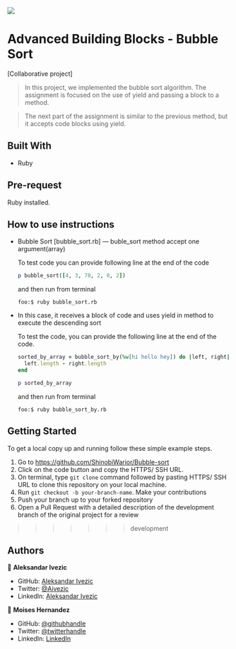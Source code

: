 ![](https://img.shields.io/badge/Microverse-blueviolet)

# Advanced Building Blocks - Bubble Sort

[Collaborative project]
>In this project, we implemented the bubble sort algorithm. The assignment is focused on the use of yield and passing a block to a method.

>The next part of the assignment is similar to the previous method, but it accepts code blocks using yield.

## Built With

- Ruby

## Pre-request

Ruby installed.

## How to use instructions

- Bubble Sort [bubble_sort.rb] — buble_sort method accept one argument(array)
  
  To test code you can provide following line at the end of the code

  ```ruby
  p bubble_sort([4, 3, 78, 2, 0, 2])
  ```
  
  and then run from terminal
  
  ```terminal
  foo:$ ruby bubble_sort.rb
  ```

- In this case, it receives a block of code and uses yield in method to execute the descending sort
  
  To test the code, you can provide the following line at the end of the code.

  ```ruby
  sorted_by_array = bubble_sort_by(%w[hi hello hey]) do |left, right|
    left.length - right.length
  end

  p sorted_by_array
  ```
  
  and then run from terminal
  
  ```terminal
  foo:$ ruby bubble_sort_by.rb
  ```

## Getting Started

To get a local copy up and running follow these simple example steps.

1. Go to https://github.com/ShinobiWarior/Bubble-sort
2. Click on the code button and copy the HTTPS/ SSH URL.
3. On terminal, type `git clone` command followed by pasting HTTPS/ SSH URL to clone this repository on your local machine.
4. Run `git checkout -b your-branch-name`. Make your contributions
5. Push your branch up to your forked repository
6. Open a Pull Request with a detailed description of the development branch of the original project for a review
>>>>>>> development

## Authors

👤 **Aleksandar Ivezic**



- GitHub: [Aleksandar Ivezic](https://github.com/ShinobiWarior)
- Twitter: [@Aivezic](https://twitter.com/Aivezic)
- LinkedIn: [Aleksandar Ivezic](https://www.linkedin.com/in/aleksandar-ivezi%C4%87-1a6b0391/)

👤 **Moises Hernandez**


- GitHub: [@githubhandle](https://github.com/Mhdez221993)
- Twitter: [@twitterhandle](https://twitter.com/MoisesH42060050s)
- LinkedIn: [LinkedIn](https://www.linkedin.com/in/moises-hernandez-9bbb17145/)
